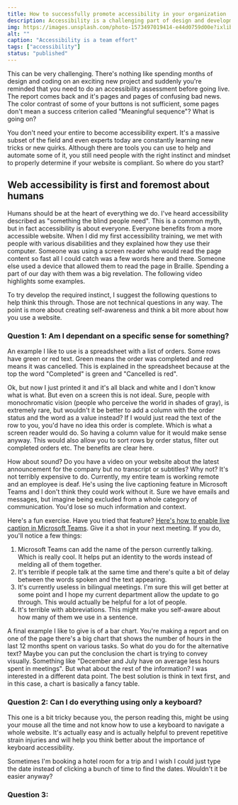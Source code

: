 ```yaml
---
title: How to successfully promote accessibility in your organization
description: Accessibility is a challenging part of design and development. It often feels like an arbitrary set of rules that stand in the way of exciting design and innovation. There's also a legal component and most developers are not lawyers. So how do you successfully promote its principles?
img: https://images.unsplash.com/photo-1573497019414-e44d0759d00e?ixlib=rb-1.2.1&ixid=MnwxMjA3fDB8MHxwaG90by1wYWdlfHx8fGVufDB8fHx8&auto=format&fit=crop&w=1770&q=80
alt: ""
caption: "Accessibility is a team effort"
tags: ["accessibility"]
status: "published"
---
```


This can be very challenging. There's nothing like spending months of design and coding on an exciting new project and suddenly you're reminded that you need to do an accessibility assessment before going live. The report comes back and it's pages and pages of confusing bad news. The color contrast of some of your buttons is not sufficient, some pages don't mean a success criterion called "Meaningful sequence"? What is going on?

You don't need your entire to become accessibility expert. It's a massive subset of the field and even experts today are constantly learning new tricks or new quirks. Although there are tools you can use to help and automate some of it, you still need people with the right instinct and mindset to properly determine if your website is compliant. So where do you start?

## Web accessibility is first and foremost about humans

Humans should be at the heart of everything we do. I've heard accessibility described as "something the blind people need". This is a common myth, but in fact accessibility is about everyone. Everyone benefits from a more accessible website. When I did my first accessibility training, we met with people with various disabilities and they explained how they use their computer. Someone was using a screen reader who would read the page content so fast all I could catch was a few words here and there. Someone else used a device that allowed them to read the page in Braille. Spending a part of our day with them was a big revelation. The following video highlights some examples.

<youtube-embed url="https://www.youtube.com/embed/3f31oufqFSM"></youtube-embed>

To try develop the required instinct, I suggest the following questions to help think this through. Those are not technical questions in any way. The point is more about creating self-awareness and think a bit more about how you use a website.

### Question 1: Am I dependant on a specific sense for something?

An example I like to use is a spreadsheet with a list of orders. Some rows have green or red text. Green means the order was completed and red means it was cancelled. This is explained in the spreadsheet because at the top the word "Completed" is green and "Cancelled is red".

Ok, but now I just printed it and it's all black and white and I don't know what is what. But even on a screen this is not ideal. Sure, people with monochromatic vision (people who perceive the world in shades of gray), is extremely rare, but wouldn't it be better to add a column with the order status and the word as a value instead? If I would just read the text of the row to you, you'd have no idea this order is complete. Which is what a screen reader would do. So having a column value for it would make sense anyway. This would also allow you to sort rows by order status, filter out completed orders etc. The benefits are clear here.

How about sound? Do you have a video on your website about the latest announcement for the company but no transcript or subtitles? Why not? It's not terribly expensive to do. Currently, my entire team is working remote and an employee is deaf. He's using the live captioning feature in Microsoft Teams and I don't think they could work without it. Sure we have emails and messages, but imagine being excluded from a whole category of communication. You'd lose so much information and context.

Here's a fun exercise. Have you tried that feature? [Here's how to enable live caption in Microsoft Teams](https://support.microsoft.com/en-us/office/use-live-captions-in-a-teams-meeting-4be2d304-f675-4b57-8347-cbd000a21260). Give it a shot in your next meeting. If you do, you'll notice a few things:

1. Microsoft Teams can add the name of the person currently talking. Which is really cool. It helps put an identity to the words instead of melding all of them together.
2. It's terrible if people talk at the same time and there's quite a bit of delay between the words spoken and the text appearing.
3. It's currently useless in bilingual meetings. I'm sure this will get better at some point and I hope my current department allow the update to go through. This would actually be helpful for a lot of people.
4. It's terrible with abbreviations. This might make you self-aware about how many of them we use in a sentence.

A final example I like to give is of a bar chart. You're making a report and on one of the page there's a big chart that shows the number of hours in the last 12 months spent on various tasks. So what do you do for the alternative text? Maybe you can put the conclusion the chart is trying to convey visually. Something like "December and July have on average less hours spent in meetings". But what about the rest of the information? I was interested in a different data point. The best solution is think in text first, and in this case, a chart is basically a fancy table.

### Question 2: Can I do everything using only a keyboard?

This one is a bit tricky because you, the person reading this, might be using your mouse all the time and not know how to use a keyboard to navigate a whole website. It's actually easy and is actually helpful to prevent repetitive strain injuries and will help you think better about the importance of keyboard accessibility.

Sometimes I'm booking a hotel room for a trip and I wish I could just type the date instead of clicking a bunch of time to find the dates. Wouldn't it be easier anyway?

### Question 3:
